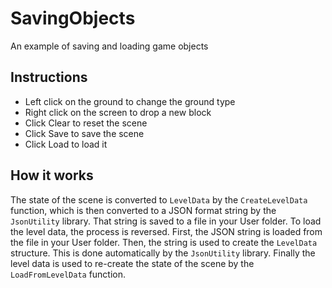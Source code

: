 # SavingObjects

An example of saving and loading game objects

## Instructions

- Left click on the ground to change the ground type
- Right click on the screen to drop a new block
- Click Clear to reset the scene
- Click Save to save the scene
- Click Load to load it

## How it works

The state of the scene is converted to `LevelData` by the `CreateLevelData` function, which is then converted to a JSON format string by the `JsonUtility` library. That string is saved to a file in your User folder. To load the level data, the process is reversed. First, the JSON string is loaded from the file in your User folder. Then, the string is used to create the `LevelData` structure. This is done automatically by the `JsonUtility` library. Finally the level data is used to re-create the state of the scene by the `LoadFromLevelData` function.
